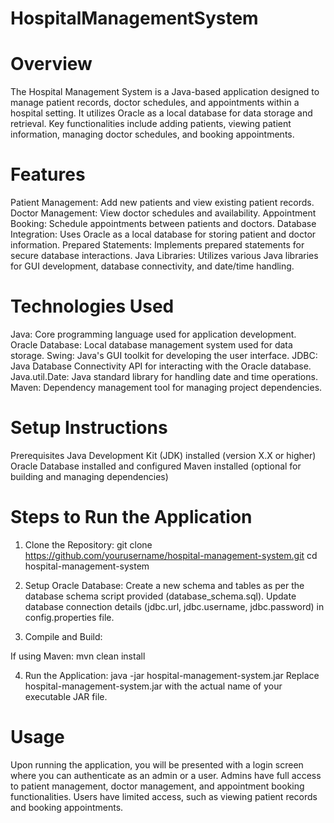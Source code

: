 # HospitalManagementSystem

# Overview
The Hospital Management System is a Java-based application designed to manage patient records, doctor schedules, and appointments within a hospital setting. It utilizes Oracle as a local database for data storage and retrieval. Key functionalities include adding patients, viewing patient information, managing doctor schedules, and booking appointments.

# Features
Patient Management: Add new patients and view existing patient records.
Doctor Management: View doctor schedules and availability.
Appointment Booking: Schedule appointments between patients and doctors.
Database Integration: Uses Oracle as a local database for storing patient and doctor information.
Prepared Statements: Implements prepared statements for secure database interactions.
Java Libraries: Utilizes various Java libraries for GUI development, database connectivity, and date/time handling.

# Technologies Used
Java: Core programming language used for application development.
Oracle Database: Local database management system used for data storage.
Swing: Java's GUI toolkit for developing the user interface.
JDBC: Java Database Connectivity API for interacting with the Oracle database.
Java.util.Date: Java standard library for handling date and time operations.
Maven: Dependency management tool for managing project dependencies.

# Setup Instructions
Prerequisites
Java Development Kit (JDK) installed (version X.X or higher)
Oracle Database installed and configured
Maven installed (optional for building and managing dependencies)

# Steps to Run the Application
1. Clone the Repository:
git clone https://github.com/yourusername/hospital-management-system.git
cd hospital-management-system

2. Setup Oracle Database:
Create a new schema and tables as per the database schema script provided (database_schema.sql).
Update database connection details (jdbc.url, jdbc.username, jdbc.password) in config.properties file.

3. Compile and Build:

If using Maven:
mvn clean install

4. Run the Application:
java -jar hospital-management-system.jar
Replace hospital-management-system.jar with the actual name of your executable JAR file.

# Usage
Upon running the application, you will be presented with a login screen where you can authenticate as an admin or a user.
Admins have full access to patient management, doctor management, and appointment booking functionalities.
Users have limited access, such as viewing patient records and booking appointments.
